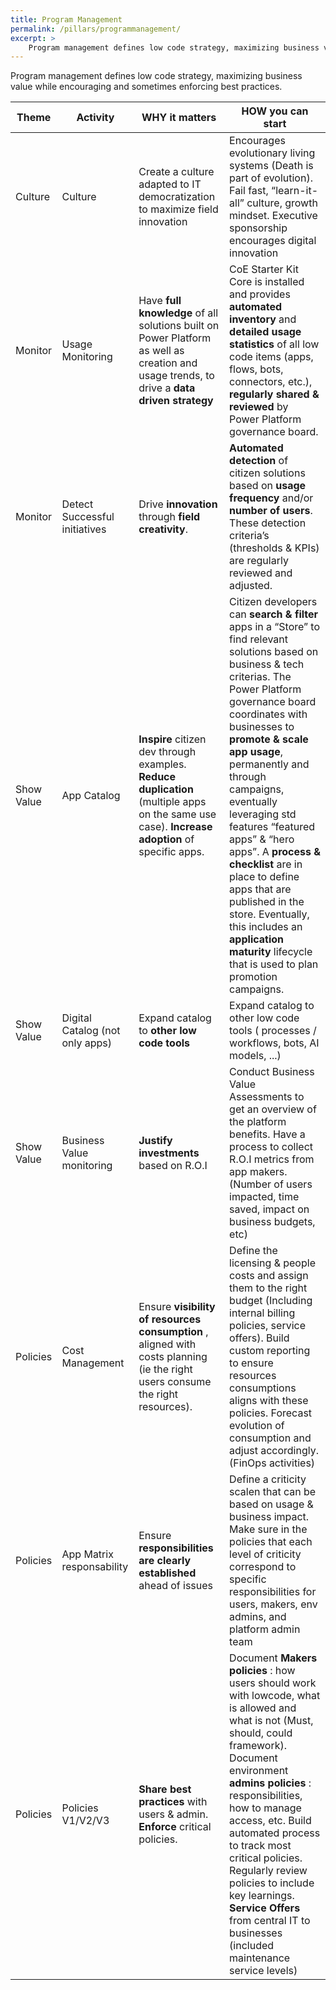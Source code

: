 ```yaml
---
title: Program Management
permalink: /pillars/programmanagement/
excerpt: >
    Program management defines low code strategy, maximizing business value while enforcing best practices (service security and compliance.
---
```


Program management defines low code strategy, maximizing business value while encouraging and sometimes enforcing best practices.

| Theme | Activity | WHY it matters | HOW you can start |
| --- | --- | --- | --- |
| Culture | Culture | Create a culture adapted to IT democratization to maximize field innovation | Encourages evolutionary living systems (Death is part of evolution). Fail fast, “learn-it-all” culture, growth mindset. Executive sponsorship encourages digital innovation |
| Monitor | Usage Monitoring | Have **full knowledge** of all solutions built on Power Platform as well as creation and usage trends, to drive a **data driven strategy** | CoE Starter Kit Core is installed and provides **automated inventory** and **detailed usage statistics** of all low code items (apps, flows, bots, connectors, etc.), **regularly shared & reviewed** by Power Platform governance board.|
| Monitor | Detect Successful initiatives | Drive **innovation** through **field creativity**. | **Automated detection** of citizen solutions based on **usage frequency** and/or **number of users**. These detection criteria’s (thresholds & KPIs) are regularly reviewed and adjusted.|
| Show Value | App Catalog | **Inspire** citizen dev through examples. **Reduce duplication** (multiple apps on the same use case). **Increase adoption** of specific apps. | Citizen developers can **search & filter** apps in a “Store” to find relevant solutions based on business & tech criterias. The Power Platform governance board coordinates with businesses to **promote & scale app usage**, permanently and through campaigns, eventually leveraging std features “featured apps” & “hero apps”. A **process & checklist** are in place to define apps that are published in the store. Eventually, this includes an **application maturity** lifecycle that is used to plan promotion campaigns.|
| Show Value | Digital Catalog (not only apps) | Expand catalog to **other low code tools** | Expand catalog to other low code tools ( processes / workflows, bots, AI models, ...) |
| Show Value | Business Value monitoring | **Justify investments** based on R.O.I | Conduct Business Value Assessments to get an overview of the platform benefits. Have a process to collect R.O.I metrics from app makers. (Number of users impacted, time saved, impact on business budgets, etc) |
| Policies | Cost Management | Ensure **visibility of resources consumption** , aligned with costs planning (ie the right users consume the right resources). | Define the licensing & people costs and assign them to the right budget (Including internal billing policies, service offers). Build custom reporting to ensure resources consumptions aligns with these policies. Forecast evolution of consumption and adjust accordingly. (FinOps activities) |
| Policies | App Matrix responsability | Ensure **responsibilities are clearly established**  ahead of issues | Define a criticity scalen that can be based on usage & business impact. Make sure in the policies that each level of criticity correspond to specific responsibilities for users, makers, env admins, and platform admin team |
| Policies | Policies V1/V2/V3 | **Share best practices** with users & admin. **Enforce** critical policies. | Document **Makers policies** :  how users should work with lowcode, what is allowed and what is not (Must, should, could framework). Document environment **admins policies** : responsibilities, how to manage access, etc. Build automated process to track most critical policies. Regularly review policies to include key learnings. **Service Offers** from central IT to businesses (included maintenance service levels) |
